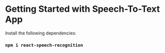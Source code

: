# Getting Started with Speech-To-Text App

Install the following dependencies:

### `npm i react-speech-recognition`